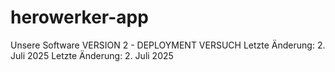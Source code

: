 # herowerker-app
Unsere Software
VERSION 2 - DEPLOYMENT VERSUCH
Letzte Änderung: 2. Juli 2025
Letzte Änderung: 2. Juli 2025
